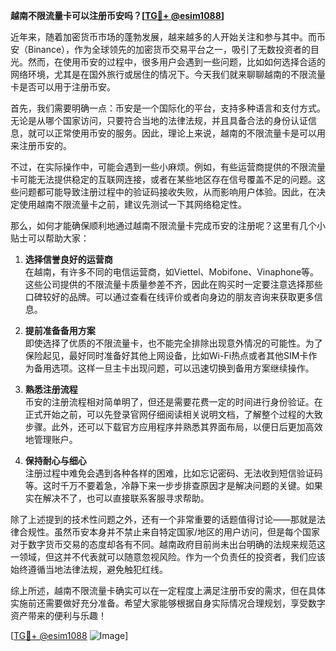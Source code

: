 **越南不限流量卡可以注册币安吗？[[TG💪+ @esim1088](https://t.me/s/esim1088)]**

近年来，随着加密货币市场的蓬勃发展，越来越多的人开始关注和参与其中。而币安（Binance），作为全球领先的加密货币交易平台之一，吸引了无数投资者的目光。然而，在使用币安的过程中，很多用户会遇到一些问题，比如如何选择合适的网络环境，尤其是在国外旅行或居住的情况下。今天我们就来聊聊越南的不限流量卡是否可以用于注册币安。

首先，我们需要明确一点：币安是一个国际化的平台，支持多种语言和支付方式。无论是从哪个国家访问，只要符合当地的法律法规，并且具备合法的身份认证信息，就可以正常使用币安的服务。因此，理论上来说，越南的不限流量卡是可以用来注册币安的。

不过，在实际操作中，可能会遇到一些小麻烦。例如，有些运营商提供的不限流量卡可能无法提供稳定的互联网连接，或者在某些地区存在信号覆盖不足的问题。这些问题都可能导致注册过程中的验证码接收失败，从而影响用户体验。因此，在决定使用越南不限流量卡之前，建议先测试一下其网络稳定性。

那么，如何才能确保顺利地通过越南不限流量卡完成币安的注册呢？这里有几个小贴士可以帮助大家：

1. **选择信誉良好的运营商**  
   在越南，有许多不同的电信运营商，如Viettel、Mobifone、Vinaphone等。这些公司提供的不限流量卡质量参差不齐，因此在购买时一定要注意选择那些口碑较好的品牌。可以通过查看在线评价或者向身边的朋友咨询来获取更多信息。

2. **提前准备备用方案**  
   即使选择了优质的不限流量卡，也不能完全排除出现意外情况的可能性。为了保险起见，最好同时准备好其他上网设备，比如Wi-Fi热点或者其他SIM卡作为备用选项。这样一旦主卡出现问题，可以迅速切换到备用方案继续操作。

3. **熟悉注册流程**  
   币安的注册流程相对简单明了，但还是需要花费一定的时间进行身份验证。在正式开始之前，可以先登录官网仔细阅读相关说明文档，了解整个过程的大致步骤。此外，还可以下载官方应用程序并熟悉其界面布局，以便日后更加高效地管理账户。

4. **保持耐心与细心**  
   注册过程中难免会遇到各种各样的困难，比如忘记密码、无法收到短信验证码等。这时千万不要着急，冷静下来一步步排查原因才是解决问题的关键。如果实在解决不了，也可以直接联系客服寻求帮助。

除了上述提到的技术性问题之外，还有一个非常重要的话题值得讨论——那就是法律合规性。虽然币安本身并不禁止来自特定国家/地区的用户访问，但是每个国家对于数字货币交易的态度却各有不同。越南政府目前尚未出台明确的法规来规范这一领域，但这并不代表就可以随意忽视风险。作为一个负责任的投资者，我们应该始终遵循当地法律法规，避免触犯红线。

综上所述，越南不限流量卡确实可以在一定程度上满足注册币安的需求，但在具体实施前还需要做好充分准备。希望大家能够根据自身实际情况合理规划，享受数字资产带来的便利与乐趣！

[[TG💪+ @esim1088](https://t.me/s/esim1088) ![Image](https://i.postimg.cc/4NQfJmqS/Snipaste-2025-05-13-00-14-12.png)]